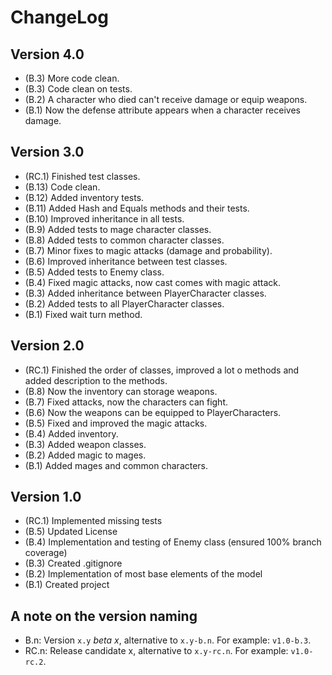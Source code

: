 ChangeLog
=========

Version 4.0
-----------
- (B.3) More code clean.
- (B.3) Code clean on tests.
- (B.2) A character who died can't receive damage or equip weapons.
- (B.1) Now the defense attribute appears when a character receives damage.

Version 3.0
-----------
- (RC.1) Finished test classes. 
- (B.13) Code clean.
- (B.12) Added inventory tests.
- (B.11) Added Hash and Equals methods and their tests.
- (B.10) Improved inheritance in all tests.
- (B.9) Added tests to mage character classes.
- (B.8) Added tests to common character classes.
- (B.7) Minor fixes to magic attacks (damage and probability). 
- (B.6) Improved inheritance between test classes. 
- (B.5) Added tests to Enemy class. 
- (B.4) Fixed magic attacks, now cast comes with magic attack.
- (B.3) Added inheritance between PlayerCharacter classes.
- (B.2) Added tests to all PlayerCharacter classes.
- (B.1) Fixed wait turn method.

Version 2.0
-----------
- (RC.1) Finished the order of classes, improved a lot o methods and added description to the methods. 
- (B.8) Now the inventory can storage weapons.
- (B.7) Fixed attacks, now the characters can fight.
- (B.6) Now the weapons can be equipped to PlayerCharacters. 
- (B.5) Fixed and improved the magic attacks.
- (B.4) Added inventory.
- (B.3) Added weapon classes.
- (B.2) Added magic to mages.
- (B.1) Added mages and common characters.

Version 1.0
-----------
- (RC.1) Implemented missing tests
- (B.5) Updated License
- (B.4) Implementation and testing of Enemy class (ensured 100% branch coverage)
- (B.3) Created .gitignore
- (B.2) Implementation of most base elements of the model
- (B.1) Created project

A note on the version naming
----------------------------
- B.n: Version ``x.y`` _beta x_, alternative to ``x.y-b.n``.
  For example: ``v1.0-b.3``.
- RC.n: Release candidate x, alternative to ``x.y-rc.n``.
  For example: ``v1.0-rc.2``.